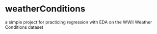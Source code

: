 # weatherConditions
a simple project for practicing regression with EDA on the WWII Weather Conditions dataset

